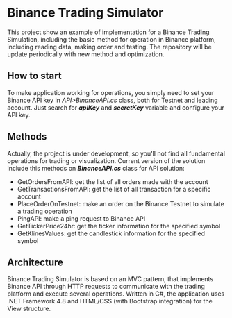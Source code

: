 # Binance Trading Simulator

This project show an example of implementation for a Binance Trading Simulation, including the basic method for operation in Binance platform, including reading data, making order and testing. The repository will be update periodically with new method and optimization.

## How to start

To make application working for operations, you simply need to set your Binance API key in _API>BinanceAPI.cs_ class, both for Testnet and leading account. Just search for _**apiKey**_ and **_secretKey_** variable and configure your API key.

## Methods

Actually, the project is under development, so you'll not find all fundamental operations for trading or visualization. Current version of the solution include this methods on _**BinanceAPI.cs**_ class for API solution:

+ GetOrdersFromAPI: get the list of all orders made with the account
+ GetTransactionsFromAPI: get the list of all transaction for a specific account
+ PlaceOrderOnTestnet: make an order on the Binance Testnet to simulate a trading operation
+ PingAPI: make a ping request to Binance API 
+ GetTickerPrice24hr: get the ticker information for the specified symbol
+ GetKlinesValues: get the candlestick information for the specified symbol

## Architecture

Binance Trading Simulator is based on an MVC pattern, that implements Binance API through HTTP requests to communicate with the trading platform and execute several operations. Written in C#, the application uses .NET Framework 4.8 and HTML/CSS (with Bootstrap integration) for the View structure.
